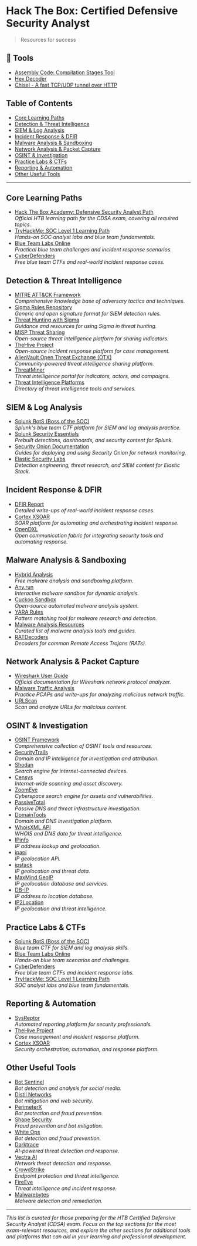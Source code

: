 # Hack The Box: Certified Defensive Security Analyst

> Resources for success

## 🔧 Tools

- [Assembly Code: Compilation Stages Tool](https://theclasslessone.github.io/Hack-The-Box--Certified-Defensive-Security-Analyst/)
- [Hex Decoder](https://www.convertstring.com/EncodeDecode/HexDecode)
- [Chisel - A fast TCP/UDP tunnel over HTTP](https://github.com/jpillora/chisel)



## Table of Contents
- [Core Learning Paths](#core-learning-paths)
- [Detection & Threat Intelligence](#detection--threat-intelligence)
- [SIEM & Log Analysis](#siem--log-analysis)
- [Incident Response & DFIR](#incident-response--dfir)
- [Malware Analysis & Sandboxing](#malware-analysis--sandboxing)
- [Network Analysis & Packet Capture](#network-analysis--packet-capture)
- [OSINT & Investigation](#osint--investigation)
- [Practice Labs & CTFs](#practice-labs--ctfs)
- [Reporting & Automation](#reporting--automation)
- [Other Useful Tools](#other-useful-tools)

---

## Core Learning Paths

- [Hack The Box Academy: Defensive Security Analyst Path](https://academy.hackthebox.com/path/preview/certified-defensive-security-analyst)  
  *Official HTB learning path for the CDSA exam, covering all required topics.*
- [TryHackMe: SOC Level 1 Learning Path](https://tryhackme.com/path/outline/soc-level-1)  
  *Hands-on SOC analyst labs and blue team fundamentals.*
- [Blue Team Labs Online](https://blueteamlabs.online/)  
  *Practical blue team challenges and incident response scenarios.*
- [CyberDefenders](https://cyberdefenders.org/)  
  *Free blue team CTFs and real-world incident response cases.*

## Detection & Threat Intelligence

- [MITRE ATT&CK Framework](https://attack.mitre.org/)  
  *Comprehensive knowledge base of adversary tactics and techniques.*
- [Sigma Rules Repository](https://github.com/SigmaHQ/sigma)  
  *Generic and open signature format for SIEM detection rules.*
- [Threat Hunting with Sigma](https://www.sigmahq.org/)  
  *Guidance and resources for using Sigma in threat hunting.*
- [MISP Threat Sharing](https://www.misp-project.org/)  
  *Open-source threat intelligence platform for sharing indicators.*
- [TheHive Project](https://thehive-project.org/)  
  *Open-source incident response platform for case management.*
- [AlienVault Open Threat Exchange (OTX)](https://otx.alienvault.com/)  
  *Community-powered threat intelligence sharing platform.*
- [ThreatMiner](https://www.threatminer.org/)  
  *Threat intelligence portal for indicators, actors, and campaigns.*
- [Threat Intelligence Platforms](https://www.threatintelligenceplatforms.com/)  
  *Directory of threat intelligence tools and services.*

## SIEM & Log Analysis

- [Splunk BotS (Boss of the SOC)](https://bots.splunk.com/)  
  *Splunk's blue team CTF platform for SIEM and log analysis practice.*
- [Splunk Security Essentials](https://splunkbase.splunk.com/app/3435/)  
  *Prebuilt detections, dashboards, and security content for Splunk.*
- [Security Onion Documentation](https://docs.securityonion.net/en/2.3/)  
  *Guides for deploying and using Security Onion for network monitoring.*
- [Elastic Security Labs](https://www.elastic.co/security-labs)  
  *Detection engineering, threat research, and SIEM content for Elastic Stack.*

## Incident Response & DFIR

- [DFIR Report](https://thedfirreport.com/)  
  *Detailed write-ups of real-world incident response cases.*
- [Cortex XSOAR](https://www.paloaltonetworks.com/cortex/xsoar)  
  *SOAR platform for automating and orchestrating incident response.*
- [OpenDXL](https://www.opendxl.com/)  
  *Open communication fabric for integrating security tools and automating response.*

## Malware Analysis & Sandboxing

- [Hybrid Analysis](https://www.hybrid-analysis.com/)  
  *Free malware analysis and sandboxing platform.*
- [Any.run](https://any.run/)  
  *Interactive malware sandbox for dynamic analysis.*
- [Cuckoo Sandbox](https://cuckoosandbox.org/)  
  *Open-source automated malware analysis system.*
- [YARA Rules](https://virustotal.github.io/yara/)  
  *Pattern matching tool for malware research and detection.*
- [Malware Analysis Resources](https://www.malwareanalysis.com/resources)  
  *Curated list of malware analysis tools and guides.*
- [RATDecoders](https://www.ratdecoders.com/)  
  *Decoders for common Remote Access Trojans (RATs).*

## Network Analysis & Packet Capture

- [Wireshark User Guide](https://www.wireshark.org/docs/wsug_html_chunked/)  
  *Official documentation for Wireshark network protocol analyzer.*
- [Malware Traffic Analysis](https://www.malware-traffic-analysis.net/)  
  *Practice PCAPs and write-ups for analyzing malicious network traffic.*
- [URLScan](https://urlscan.io/)  
  *Scan and analyze URLs for malicious content.*

## OSINT & Investigation

- [OSINT Framework](https://osintframework.com/)  
  *Comprehensive collection of OSINT tools and resources.*
- [SecurityTrails](https://securitytrails.com/)  
  *Domain and IP intelligence for investigation and attribution.*
- [Shodan](https://www.shodan.io/)  
  *Search engine for internet-connected devices.*
- [Censys](https://censys.io/)  
  *Internet-wide scanning and asset discovery.*
- [ZoomEye](https://www.zoomeye.org/)  
  *Cyberspace search engine for assets and vulnerabilities.*
- [PassiveTotal](https://www.passivetotal.org/)  
  *Passive DNS and threat infrastructure investigation.*
- [DomainTools](https://www.domaintools.com/)  
  *Domain and DNS investigation platform.*
- [WhoisXML API](https://www.whoisxmlapi.com/)  
  *WHOIS and DNS data for threat intelligence.*
- [IPinfo](https://ipinfo.io/)  
  *IP address lookup and geolocation.*
- [ipapi](https://ipapi.co/)  
  *IP geolocation API.*
- [ipstack](https://ipstack.com/)  
  *IP geolocation and threat data.*
- [MaxMind GeoIP](https://www.maxmind.com/en/geoip2-precision-services)  
  *IP geolocation database and services.*
- [DB-IP](https://db-ip.com/)  
  *IP address to location database.*
- [IP2Location](https://www.ip2location.com/)  
  *IP geolocation and threat intelligence.*

## Practice Labs & CTFs

- [Splunk BotS (Boss of the SOC)](https://bots.splunk.com/)  
  *Blue team CTF for SIEM and log analysis skills.*
- [Blue Team Labs Online](https://blueteamlabs.online/)  
  *Hands-on blue team scenarios and challenges.*
- [CyberDefenders](https://cyberdefenders.org/)  
  *Free blue team CTFs and incident response labs.*
- [TryHackMe: SOC Level 1 Learning Path](https://tryhackme.com/path/outline/soc-level-1)  
  *SOC analyst labs and blue team fundamentals.*

## Reporting & Automation

- [SysReptor](https://labs.sysre.pt/projects/)  
  *Automated reporting platform for security professionals.*
- [TheHive Project](https://thehive-project.org/)  
  *Case management and incident response platform.*
- [Cortex XSOAR](https://www.paloaltonetworks.com/cortex/xsoar)  
  *Security orchestration, automation, and response platform.*

## Other Useful Tools

- [Bot Sentinel](https://botsentinel.com/)  
  *Bot detection and analysis for social media.*
- [Distil Networks](https://www.distilnetworks.com/)  
  *Bot mitigation and web security.*
- [PerimeterX](https://www.perimeterx.com/)  
  *Bot protection and fraud prevention.*
- [Shape Security](https://www.shapesecurity.com/)  
  *Fraud prevention and bot mitigation.*
- [White Ops](https://www.whiteops.com/)  
  *Bot detection and fraud prevention.*
- [Darktrace](https://www.darktrace.com/)  
  *AI-powered threat detection and response.*
- [Vectra AI](https://www.vectra.ai/)  
  *Network threat detection and response.*
- [CrowdStrike](https://www.crowdstrike.com/)  
  *Endpoint protection and threat intelligence.*
- [FireEye](https://www.fireeye.com/)  
  *Threat intelligence and incident response.*
- [Malwarebytes](https://www.malwarebytes.com/)  
  *Malware detection and remediation.*

---

*This list is curated for those preparing for the HTB Certified Defensive Security Analyst (CDSA) exam. Focus on the top sections for the most exam-relevant resources, and explore the other sections for additional tools and platforms that can aid in your learning and professional development.*
